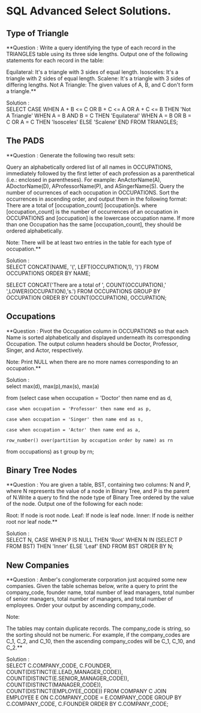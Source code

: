 # SQL Advanced Select Solutions. 
  
## Type of Triangle
**Question : Write a query identifying the type of each record in the TRIANGLES table using its three side lengths. Output one of the following statements for each record in the table:

Equilateral: It's a triangle with 3 sides of equal length.
Isosceles: It's a triangle with 2 sides of equal length.
Scalene: It's a triangle with 3 sides of differing lengths.
Not A Triangle: The given values of A, B, and C don't form a triangle.**  
  
Solution :  
SELECT CASE
WHEN A + B <= C OR B + C <= A OR A + C <= B THEN 'Not A Triangle'
WHEN A = B AND B = C THEN 'Equilateral'
WHEN A = B OR B = C OR A = C THEN 'Isosceles'
ELSE 'Scalene'
END
FROM TRIANGLES;  

## The PADS
**Question : Generate the following two result sets:

Query an alphabetically ordered list of all names in OCCUPATIONS, immediately followed by the first letter of each profession as a parenthetical (i.e.: enclosed in parentheses). For example: AnActorName(A), ADoctorName(D), AProfessorName(P), and ASingerName(S).
Query the number of ocurrences of each occupation in OCCUPATIONS. Sort the occurrences in ascending order, and output them in the following format: There are a total of [occupation_count] [occupation]s.
where [occupation_count] is the number of occurrences of an occupation in OCCUPATIONS and [occupation] is the lowercase occupation name. If more than one Occupation has the same [occupation_count], they should be ordered alphabetically.

Note: There will be at least two entries in the table for each type of occupation.**    
  
Solution :    
SELECT CONCAT(NAME, '(', LEFT(OCCUPATION,1), ')')
FROM OCCUPATIONS
ORDER BY NAME;  
   
SELECT CONCAT('There are a total of ', COUNT(OCCUPATION),' ',LOWER(OCCUPATION),'s.')
FROM OCCUPATIONS
GROUP BY OCCUPATION
ORDER BY COUNT(OCCUPATION), OCCUPATION;

## Occupations
**Question : Pivot the Occupation column in OCCUPATIONS so that each Name is sorted alphabetically and displayed underneath its corresponding Occupation. The output column headers should be Doctor, Professor, Singer, and Actor, respectively.

Note: Print NULL when there are no more names corresponding to an occupation.**    
  
Solution :    
select max(d), max(p),max(s), max(a)

from (select case when occupation = 'Doctor' then name end as d,

    case when occupation = 'Professor' then name end as p,

    case when occupation = 'Singer' then name end as s,

    case when occupation = 'Actor' then name end as a,

    row_number() over(partition by occupation order by name) as rn
from occupations) as t group by rn;

## Binary Tree Nodes
**Question : You are given a table, BST, containing two columns: N and P, where N represents the value of a node in Binary Tree, and P is the parent of N.Write a query to find the node type of Binary Tree ordered by the value of the node. Output one of the following for each node:

Root: If node is root node.
Leaf: If node is leaf node.
Inner: If node is neither root nor leaf node.**    
  
Solution :    
SELECT N, CASE
WHEN P IS NULL THEN 'Root'
WHEN N IN (SELECT P FROM BST) THEN 'Inner'
ELSE 'Leaf'
END
FROM BST
ORDER BY N;  

## New Companies
**Question : Amber's conglomerate corporation just acquired some new companies.
Given the table schemas below, write a query to print the company_code, founder name, total number of lead managers, total number of senior managers, total number of managers, and total number of employees. Order your output by ascending company_code.

Note:

The tables may contain duplicate records.
The company_code is string, so the sorting should not be numeric. For example, if the company_codes are C_1, C_2, and C_10, then the ascending company_codes will be C_1, C_10, and C_2.**    
  
Solution :    
SELECT C.COMPANY_CODE, C.FOUNDER, COUNT(DISTINCT(E.LEAD_MANAGER_CODE)),
COUNT(DISTINCT(E.SENIOR_MANAGER_CODE)), COUNT(DISTINCT(MANAGER_CODE)), 
COUNT(DISTINCT(EMPLOYEE_CODE)) FROM COMPANY C JOIN EMPLOYEE E
ON C.COMPANY_CODE = E.COMPANY_CODE
GROUP BY C.COMPANY_CODE, C.FOUNDER
ORDER BY C.COMPANY_CODE;
